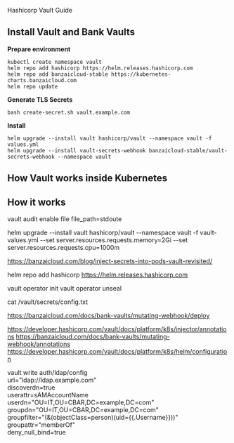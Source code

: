 Hashicorp Vault Guide


## Install Vault and Bank Vaults
__Prepare environment__
```
kubectl create namespace vault
helm repo add hashicorp https://helm.releases.hashicorp.com
helm repo add banzaicloud-stable https://kubernetes-charts.banzaicloud.com
helm repo update
```
__Generate TLS Secrets__
```
bash create-secret.sh vault.example.com
```
__Install__
```
helm upgrade --install vault hashicorp/vault --namespace vault -f values.yml
helm upgrade --install vault-secrets-webhook banzaicloud-stable/vault-secrets-webhook --namespace vault
```

## How Vault works inside Kubernetes
## How it works

vault audit enable file file_path=stdoute



















helm upgrade --install vault hashicorp/vault --namespace vault -f vault-values.yml --set  server.resources.requests.memory=2Gi --set server.resources.requests.cpu=1000m 

https://banzaicloud.com/blog/inject-secrets-into-pods-vault-revisited/


helm repo add hashicorp https://helm.releases.hashicorp.com

vault operator init
vault operator unseal

cat /vault/secrets/config.txt

https://banzaicloud.com/docs/bank-vaults/mutating-webhook/deploy

https://developer.hashicorp.com/vault/docs/platform/k8s/injector/annotations
https://banzaicloud.com/docs/bank-vaults/mutating-webhook/annotations
https://developer.hashicorp.com/vault/docs/platform/k8s/helm/configuration


vault write auth/ldap/config \
	url="ldap://ldap.example.com" \
	discoverdn=true \
	userattr=sAMAccountName \
	userdn="OU=IT,OU=CBAR,DC=example,DC=com" \
	groupdn="OU=IT,OU=CBAR,DC=example,DC=com" \
	groupfilter="(&(objectClass=person)(uid={{.Username}}))" \
	groupattr="memberOf" \
	deny_null_bind=true